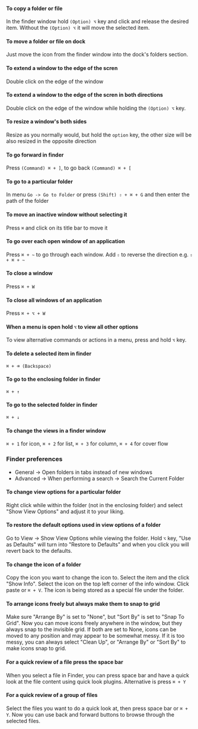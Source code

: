 #### To copy a folder or  file

In the finder window hold `(Option) ⌥` key and click and release the desired item.
Without the `(Option) ⌥` it will move the selected item. 

#### To move a folder or file on dock

Just move the icon from the finder window into the dock's folders section.

#### To extend a window to the edge of the scren

Double click on the edge of the window

#### To extend a window to the edge of the scren in both directions

Double click on the edge of the window while holding the `(Option) ⌥` key.

#### To resize a window's both sides

Resize as you normally would, but hold the `option` key, the other size will be also resized in the opposite direction

#### To go forward in finder
Press `(Command) ⌘ + ]`, to go back `(Command) ⌘ + [`

#### To go to a particular folder
In menu `Go -> Go to Folder` or press `(Shift) ⇧ + ⌘ + G` and then enter the path of the folder

#### To move an inactive window without selecting it
Press `⌘` and click on its title bar to move it

#### To go over each open window of an application
Press `⌘ + ~` to go through each window. Add  `⇧` to reverse the direction e.g. `⇧ + ⌘ + ~`

#### To close a window
Press `⌘ + W`

#### To close all windows of an application
Press `⌘ + ⌥ + W`

#### When a menu is open hold `⌥` to view all other options
To view alternative commands or actions in a menu, press and hold `⌥` key.

#### To delete a selected item in finder
`⌘ + ⌫ (Backspace)`

#### To go to the enclosing folder in finder
`⌘ + ↑`

#### To go to the selected folder in finder
`⌘ + ↓`

#### To change the views in a finder window
`⌘ + 1` for icon, `⌘ + 2` for list, `⌘ + 3` for column, `⌘ + 4` for cover flow

### Finder preferences
* General -> Open folders in tabs instead of new windows
* Advanced -> When performing a search -> Search the Current Folder

#### To change view options for a particular folder
Right click while within the folder (not in the enclosing folder) and select "Show View Options" and
adjust it to your liking.

#### To restore the default options used in view options of a folder
Go to View -> Show View Options while viewing the folder. Hold `⌥` key, "Use as Defaults" will turn
into "Restore to Defaults" and when you click you will revert back to the defaults.

#### To change the icon of a folder
Copy the icon you want to change the icon to.
Select the item and the click "Show Info". Select the icon on the top left corner of the info window.
Click paste or `⌘ + V`. The icon is being stored as a special file under the folder.

#### To arrange icons freely but always make them to snap to grid
Make sure "Arrange By" is set to "None", but "Sort By" is set to "Snap To Grid". Now you can
move icons freely anywhere in the window, but they always snap to the invisible grid. If both
are set to None, icons can be moved to any position and may appear to be somewhat messy. If
it is too messy, you can always select "Clean Up", or "Arrange By" or "Sort By" to make
icons snap to grid.

#### For a quick review of a file press the space bar
When you select a file in Finder, you can press space bar and have a quick look at the file content 
using quick look plugins. Alternative is press `⌘ + Y`

#### For a quick review of a group of files
Select the files you want to do a quick look at, then press space bar or `⌘ + Y`. Now you 
can use back and forward buttons to browse through the selected files.

 

